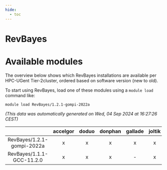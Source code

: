 ```yaml
---
hide:
  - toc
---
```


RevBayes
========

# Available modules


The overview below shows which RevBayes installations are available per HPC-UGent Tier-2cluster, ordered based on software version (new to old).

To start using RevBayes, load one of these modules using a `module load` command like:

```shell
module load RevBayes/1.2.1-gompi-2022a
```

*(This data was automatically generated on Wed, 04 Sep 2024 at 16:27:26 CEST)*  

| |accelgor|doduo|donphan|gallade|joltik|shinx|skitty|
| :---: | :---: | :---: | :---: | :---: | :---: | :---: | :---: |
|RevBayes/1.2.1-gompi-2022a|x|x|x|x|x|-|x|
|RevBayes/1.1.1-GCC-11.2.0|x|x|x|-|x|-|x|
